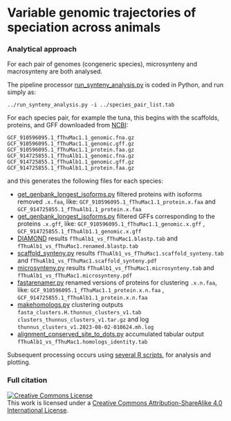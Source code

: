 # Variable genomic trajectories of speciation across animals #


### Analytical approach ###
For each pair of genomes (congeneric species), microsynteny and macrosynteny are both analysed.

The pipeline processor [run_synteny_analysis.py](https://github.com/PalMuc/speciation_synteny/blob/main/02-processing_scripts/run_synteny_analysis.py) is coded in Python, and run simply as:

`../run_synteny_analysis.py -i ../species_pair_list.tab`

For each species pair, for example the tuna, this begins with the scaffolds, proteins, and GFF downloaded from [NCBI](https://www.ncbi.nlm.nih.gov/genome/?term=txid8240[orgn]):

```
GCF_910596095.1_fThuMac1.1_genomic.fna.gz
GCF_910596095.1_fThuMac1.1_genomic.gff.gz
GCF_910596095.1_fThuMac1.1_protein.faa.gz
GCF_914725855.1_fThuAlb1.1_genomic.fna.gz
GCF_914725855.1_fThuAlb1.1_genomic.gff.gz
GCF_914725855.1_fThuAlb1.1_protein.faa.gz
```

and this generates the following files for each species:

* [get_genbank_longest_isoforms.py](https://github.com/PalMuc/speciation_synteny/blob/main/02-processing_scripts/get_genbank_longest_isoforms.py) filtered proteins with isoforms removed `.x.faa`, like: `GCF_910596095.1_fThuMac1.1_protein.x.faa` and `GCF_914725855.1_fThuAlb1.1_protein.x.faa`
* [get_genbank_longest_isoforms.py](https://github.com/PalMuc/speciation_synteny/blob/main/02-processing_scripts/get_genbank_longest_isoforms.py) filtered GFFs corresponding to the proteins `.x.gff`, like: `GCF_910596095.1_fThuMac1.1_genomic.x.gff` , `GCF_914725855.1_fThuAlb1.1_genomic.x.gff`
* [DIAMOND](https://github.com/bbuchfink/diamond) results `fThuAlb1_vs_fThuMac1.blastp.tab` and `fThuAlb1_vs_fThuMac1.renamed.blastp.tab`
* [scaffold_synteny.py](https://github.com/wrf/genomeGTFtools/blob/master/scaffold_synteny.py) results `fThuAlb1_vs_fThuMac1.scaffold_synteny.tab` and `fThuAlb1_vs_fThuMac1.scaffold_synteny.pdf`
* [microsynteny.py](https://github.com/wrf/genomeGTFtools/blob/master/microsynteny.py) results `fThuAlb1_vs_fThuMac1.microsynteny.tab` and `fThuAlb1_vs_fThuMac1.microsynteny.pdf`
* [fastarenamer.py](https://bitbucket.org/wrf/sequences/src/master/fastarenamer.py) renamed versions of proteins for clustering `.x.n.faa`, like: `GCF_910596095.1_fThuMac1.1_protein.x.n.faa` , `GCF_914725855.1_fThuAlb1.1_protein.x.n.faa`
* [makehomologs.py](https://bitbucket.org/wrf/sequences/src/master/makehomologs.py) clustering outputs `fasta_clusters.H.thunnus_clusters_v1.tab` `clusters_thunnus_clusters_v1.tar.gz` and log `thunnus_clusters_v1.2023-08-02-010624.mh.log`
* [alignment_conserved_site_to_dots.py](https://bitbucket.org/wrf/sequences/src/master/alignment_conserved_site_to_dots.py) accumulated tabular output `fThuAlb1_vs_fThuMac1.homologs_identity.tab`

Subsequent processing occurs using [several R scripts](https://github.com/PalMuc/speciation_synteny/tree/main/03-graphic_scripts), for analysis and plotting.


### Full citation ###


<a rel="license" href="http://creativecommons.org/licenses/by-sa/4.0/"><img alt="Creative Commons License" style="border-width:0" src="https://i.creativecommons.org/l/by-sa/4.0/88x31.png" /></a><br />This work is licensed under a <a rel="license" href="http://creativecommons.org/licenses/by-sa/4.0/">Creative Commons Attribution-ShareAlike 4.0 International License</a>.
